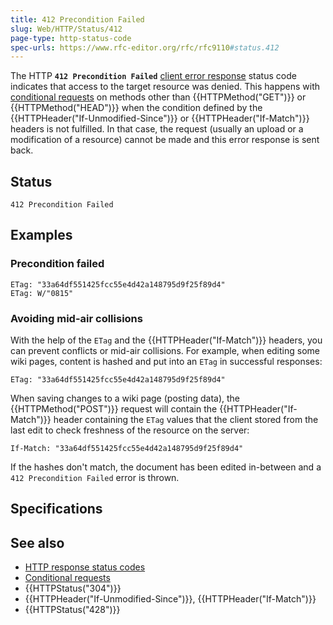 ```yaml
---
title: 412 Precondition Failed
slug: Web/HTTP/Status/412
page-type: http-status-code
spec-urls: https://www.rfc-editor.org/rfc/rfc9110#status.412
---
```




The HTTP **`412 Precondition Failed`** [client error response](/Web/HTTP/Status#client_error_responses) status code indicates that access to the target resource was denied.
This happens with [conditional requests](/Web/HTTP/Conditional_requests) on methods other than {{HTTPMethod("GET")}} or {{HTTPMethod("HEAD")}} when the condition defined by the {{HTTPHeader("If-Unmodified-Since")}} or {{HTTPHeader("If-Match")}} headers is not fulfilled.
In that case, the request (usually an upload or a modification of a resource) cannot be made and this error response is sent back.

## Status

```http
412 Precondition Failed
```

## Examples

### Precondition failed

```http
ETag: "33a64df551425fcc55e4d42a148795d9f25f89d4"
ETag: W/"0815"
```

### Avoiding mid-air collisions

With the help of the `ETag` and the {{HTTPHeader("If-Match")}} headers, you can prevent conflicts or mid-air collisions.
For example, when editing some wiki pages, content is hashed and put into an `ETag` in successful responses:

```http
ETag: "33a64df551425fcc55e4d42a148795d9f25f89d4"
```

When saving changes to a wiki page (posting data), the {{HTTPMethod("POST")}} request will contain the {{HTTPHeader("If-Match")}} header containing the `ETag` values that the client stored from the last edit to check freshness of the resource on the server:

```http
If-Match: "33a64df551425fcc55e4d42a148795d9f25f89d4"
```

If the hashes don't match, the document has been edited in-between and a `412 Precondition Failed` error is thrown.

## Specifications



## See also

- [HTTP response status codes](/Web/HTTP/Status)
- [Conditional requests](/Web/HTTP/Conditional_requests)
- {{HTTPStatus("304")}}
- {{HTTPHeader("If-Unmodified-Since")}}, {{HTTPHeader("If-Match")}}
- {{HTTPStatus("428")}}
